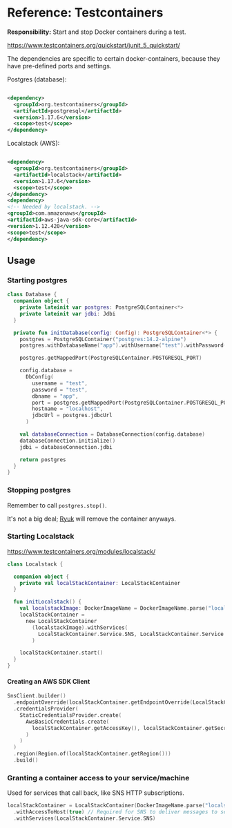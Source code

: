 # Reference: Testcontainers

**Responsibility:** Start and stop Docker containers during a test.

https://www.testcontainers.org/quickstart/junit_5_quickstart/

The dependencies are specific to certain docker-containers, because they have pre-defined ports and settings.

Postgres (database):

```xml

<dependency>
  <groupId>org.testcontainers</groupId>
  <artifactId>postgresql</artifactId>
  <version>1.17.6</version>
  <scope>test</scope>
</dependency>
```

Localstack (AWS):

```xml

<dependency>
  <groupId>org.testcontainers</groupId>
  <artifactId>localstack</artifactId>
  <version>1.17.6</version>
  <scope>test</scope>
</dependency>
<dependency>
<!-- Needed by localstack. -->
<groupId>com.amazonaws</groupId>
<artifactId>aws-java-sdk-core</artifactId>
<version>1.12.420</version>
<scope>test</scope>
</dependency>
```

## Usage

### Starting postgres

```kotlin
class Database {
  companion object {
    private lateinit var postgres: PostgreSQLContainer<*>
    private lateinit var jdbi: Jdbi
  }

  private fun initDatabase(config: Config): PostgreSQLContainer<*> {
    postgres = PostgreSQLContainer("postgres:14.2-alpine")
    postgres.withDatabaseName("app").withUsername("test").withPassword("test").start()

    postgres.getMappedPort(PostgreSQLContainer.POSTGRESQL_PORT)

    config.database =
      DbConfig(
        username = "test",
        password = "test",
        dbname = "app",
        port = postgres.getMappedPort(PostgreSQLContainer.POSTGRESQL_PORT),
        hostname = "localhost",
        jdbcUrl = postgres.jdbcUrl
      )

    val databaseConnection = DatabaseConnection(config.database)
    databaseConnection.initialize()
    jdbi = databaseConnection.jdbi

    return postgres
  }
}

```

### Stopping postgres

Remember to call `postgres.stop()`.

It's not a big deal; [Ryuk](https://github.com/testcontainers/moby-ryuk) will remove the container anyways.

### Starting Localstack

https://www.testcontainers.org/modules/localstack/

```kotlin
class Localstack {

  companion object {
    private val localStackContainer: LocalStackContainer
  }

  fun initLocalstack() {
    val localstackImage: DockerImageName = DockerImageName.parse("localstack/localstack:1.4.0")
    localStackContainer =
      new LocalStackContainer
        (localstackImage).withServices(
          LocalStackContainer.Service.SNS, LocalStackContainer.Service.SQS
        )

    localStackContainer.start()
  }
}

```

#### Creating an AWS SDK Client

```kotlin
SnsClient.builder()
  .endpointOverride(localStackContainer.getEndpointOverride(LocalStackContainer.Service.SNS))
  .credentialsProvider(
    StaticCredentialsProvider.create(
      AwsBasicCredentials.create(
        localStackContainer.getAccessKey(), localStackContainer.getSecretKey()
      )
    )
  )
  .region(Region.of(localStackContainer.getRegion()))
  .build()
```

### Granting a container access to your service/machine

Used for services that call back, like SNS HTTP subscriptions.

```kotlin
localStackContainer = LocalStackContainer(DockerImageName.parse("localstack/localstack:1.4.0"))
  .withAccessToHost(true) // Required for SNS to deliver messages to server outside of docker
  .withServices(LocalStackContainer.Service.SNS)

```
